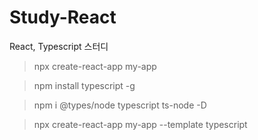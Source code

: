 # Study-React
React, Typescript 스터디


> npx create-react-app my-app

> npm install typescript -g

> npm i @types/node typescript ts-node -D

> npx create-react-app my-app --template typescript

